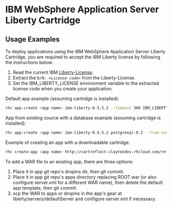 # IBM WebSphere Application Server Liberty Cartridge

## Usage Examples

To deploy applications using the IBM WebSphere Application Server Liberty Cartridge, you are required to accept the IBM Liberty license by following the instructions below:

1. Read the current IBM [Liberty-License][].
2. Extract the `D/N: <License code>` from the Liberty-License.
3. Set the IBM_LIBERTY_LICENSE environment variable to the extracted license code when you create your application.  

Default app example (assuming cartridge is installed):

```bash
rhc app-create <app name> ibm-liberty-8.5.5.2 --timeout 300 IBM_LIBERTY_LICENSE=<liberty license code>
```  

App from existing source with a database example (assuming cartridge is installed):

```bash
rhc app-create <app name> ibm-liberty-8.5.5.2 postgresql-9.2 --from-code git@github.com:opiethehokie/openshift-acmeair.git --timeout 300 IBM_LIBERTY_LICENSE=<liberty license code>
```  

Example of creating an app with a downloadable cartridge:

```bash
rhc create-app <app name> http://cartreflect-claytondev.rhcloud.com/reflect?github=opiethehokie/openshift-liberty-cartridge
```  

To add a WAR file to an existing app, there are three options:

1. Place it in app git repo's dropins dir, then git commit.
2. Place it in app git repo's apps directory replacing ROOT.war (or also configure server.xml for a different WAR name), then delete the default app template, then git commit.
3. scp the WAR to apps or dropins in the app's gear at liberty/servers/defaultServer and configure server.xml if necessary.


[Liberty-License]: http://public.dhe.ibm.com/ibmdl/export/pub/software/websphere/wasdev/downloads/wlp/8.5.5.2/lafiles/runtime/en.html
